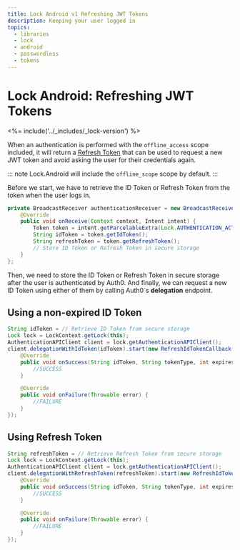 ```yaml
---
title: Lock Android v1 Refreshing JWT Tokens
description: Keeping your user logged in
topics:
  - libraries
  - lock
  - android
  - passwordless
  - tokens
---
```

# Lock Android: Refreshing JWT Tokens

<%= include('../_includes/_lock-version') %>

When an authentication is performed with the `offline_access` scope included, it will return a [Refresh Token](/refresh-token) that can be used to request a new JWT token and avoid asking the user for their credentials again.

::: note
Lock.Android will include the `offline_scope` scope by default.
:::

Before we start, we have to retrieve the ID Token or Refresh Token from the token when the user logs in.

```java
private BroadcastReceiver authenticationReceiver = new BroadcastReceiver() {
    @Override
    public void onReceive(Context context, Intent intent) {
        Token token = intent.getParcelableExtra(Lock.AUTHENTICATION_ACTION_TOKEN_PARAMETER);
        String idToken = token.getIdToken();
        String refreshToken = token.getRefreshToken();
        // Store ID Token or Refresh Token in secure storage
    }
};
```

Then, we need to store the ID Token or Refresh Token in secure storage after the user is authenticated by Auth0. And finally, we can request a new ID Token using either of them by calling Auth0`s **delegation** endpoint.

## Using a non-expired ID Token

```java
String idToken = // Retrieve ID Token from secure storage
Lock lock = LockContext.getLock(this);
AuthenticationAPIClient client = lock.getAuthenticationAPIClient();
client.delegationWithIdToken(idToken).start(new RefreshIdTokenCallback() {
    @Override
    public void onSuccess(String idToken, String tokenType, int expiresIn) {
        //SUCCESS
    }

    @Override
    public void onFailure(Throwable error) {
        //FAILURE
    }
});
```

## Using Refresh Token

```java
String refreshToken = // Retrieve Refresh Token from secure storage
Lock lock = LockContext.getLock(this);
AuthenticationAPIClient client = lock.getAuthenticationAPIClient();
client.delegationWithRefreshToken(refreshToken).start(new RefreshIdTokenCallback() {
    @Override
    public void onSuccess(String idToken, String tokenType, int expiresIn) {
        //SUCCESS
    }

    @Override
    public void onFailure(Throwable error) {
        //FAILURE
    }
});
```
